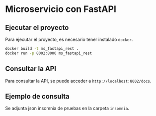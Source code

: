 # Microservicio con FastAPI

## Ejecutar el proyecto

Para ejecutar el proyecto, es necesario tener instalado `docker`.

```bash
docker build -t ms_fastapi_rest .
docker run -p 8002:8000 ms_fastapi_rest
```

## Consultar la API

Para consultar la API, se puede acceder a `http://localhost:8002/docs`.

## Ejemplo de consulta

Se adjunta json insomnia de pruebas en la carpeta `insomnia`.
